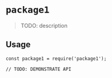 # `package1`

> TODO: description

## Usage

```
const package1 = require('package1');

// TODO: DEMONSTRATE API
```
